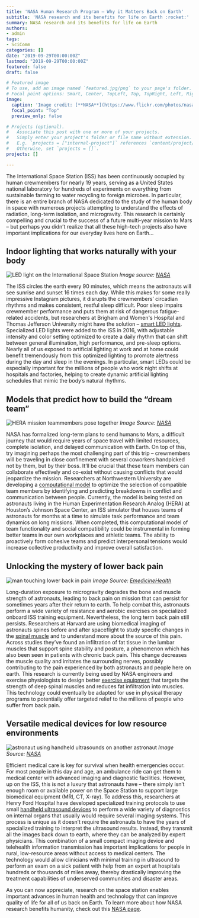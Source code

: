 ```yaml
---
title: 'NASA Human Research Program – Why it Matters Back on Earth'
subtitle: 'NASA research and its benefits for life on Earth :rocket:'
summary: NASA research and its benefits for life on Earth
authors:
- admin
tags:
- SciComm
categories: []
date: "2019-09-29T00:00:00Z"
lastmod: "2019-09-29T00:00:00Z"
featured: false
draft: false

# Featured image
# To use, add an image named `featured.jpg/png` to your page's folder.
# Focal point options: Smart, Center, TopLeft, Top, TopRight, Left, Right, BottomLeft, Bottom, BottomRight
image:
  caption: 'Image credit: [**NASA**](https://www.flickr.com/photos/nasacommons/33057360990/in/album-72157648186433655/)'
  focal_point: "Top"
  preview_only: false

# Projects (optional).
#   Associate this post with one or more of your projects.
#   Simply enter your project's folder or file name without extension.
#   E.g. `projects = ["internal-project"]` references `content/project/deep-learning/index.md`.
#   Otherwise, set `projects = []`.
projects: []

---
```


The International Space Station (ISS) has been continuously occupied by human crewmembers for nearly 19 years, serving as a United States national laboratory for hundreds of experiments on everything from sustainable farming to water recycling to foreign microbes.  In particular, there is an entire branch of NASA dedicated to the study of the human body in space with numerous projects attempting to understand the effects of radiation, long-term isolation, and microgravity. This research is certainly compelling and crucial to the success of a future multi-year mission to Mars – but perhaps you didn’t realize that all these high-tech projects also have important implications for our everyday lives here on Earth…

## Indoor lighting that works naturally with your body
![LED light on the International Space Station](Light.jpg)
*Image source: [NASA](https://www.nasa.gov/sites/default/files/thumbnails/image/iss049e028948.jpg)*

The ISS circles the earth every 90 minutes, which means the astronauts will see sunrise and sunset 16 times each day.  While this makes for some really impressive Instagram pictures, it disrupts the crewmembers’ circadian rhythms and makes consistent, restful sleep difficult. Poor sleep impairs crewmember performance and puts them at risk of dangerous fatigue-related accidents, but researchers at Brigham and Women's Hospital and Thomas Jefferson University might have the solution – [smart LED lights](https://www.nasa.gov/mission_pages/station/research/experiments/explorer/Investigation.html?#id=2013). Specialized LED lights were added to the ISS in 2016, with adjustable intensity and color setting optimized to create a daily rhythm that can shift between general illumination, high performance, and pre-sleep options. Nearly all of us exposed to artificial lighting at work and at home could benefit tremendously from this optimized lighting to promote alertness during the day and sleep in the evenings. In particular, smart LEDs could be especially important for the millions of people who work night shifts at hospitals and factories, helping to create dynamic artificial lighting schedules that mimic the body’s natural rhythms. 

## Models that predict how to build the “dream team”
![HERA mission teammembers pose together](teamwork.jpg)
*Image Source: [NASA](https://www.nasa.gov/sites/default/files/thumbnails/image/jsc2019e030312_copy.jpg)*

NASA has formalized long-term plans to send humans to Mars, a difficult journey that would require years of space travel with limited resources, complete isolation, and delayed communication with Earth.  On top of this, try imagining perhaps the most challenging part of this trip – crewmembers will be traveling in close confinement with several coworkers handpicked not by them, but by their boss. It’ll be crucial that these team members can collaborate effectively and co-exist without causing conflicts that would jeopardize the mission. Researchers at Northwestern University are developing a [computational model](https://lsda.jsc.nasa.gov/Experiment/exper/13722) to optimize the selection of compatible team members by identifying and predicting breakdowns in conflict and communication between people. Currently, the model is being tested on astronauts living in the Human Experimentation Research Analog (HERA) at Houston’s Johnson Space Center, an ISS simulator that houses teams of astronauts for months at a time to simulate task performance and team dynamics on long missions. When completed, this computational model of team functionality and social compatibility could be instrumental in forming better teams in our own workplaces and athletic teams. The ability to proactively form cohesive teams and predict interpersonal tensions would increase collective productivity and improve overall satisfaction.

## Unlocking the mystery of lower back pain
![man touching lower back in pain](back_pain.jpg)
*Image Source: [EmedicineHealth](https://images.emedicinehealth.com/images/slideshow/emss-topper/low-back-pain.jpg)*

Long-duration exposure to microgravity degrades the bone and muscle strength of astronauts, leading to back pain on mission that can persist for sometimes years after their return to earth. To help combat this, astronauts perform a wide variety of resistance and aerobic exercises on specialized onboard ISS training equipment. Nevertheless, the long term back pain still persists. Researchers at Harvard are using biomedical imaging of astronauts spines before and after spaceflight to study specific changes in the [spinal muscle](https://journals.lww.com/spinejournal/Abstract/publishahead/Negative_Effects_of_Long_Duration_Spaceflight_on.94757.aspx) and to understand more about the source of this pain. Across studies they’ve found an infiltration of fat tissue in the lumbar muscles that support spine stability and posture, a phenomenon which has also been seen in patients with chronic back pain. This change decreases the muscle quality and irritates the surrounding nerves, possibly contributing to the pain experienced by both astronauts and people here on earth. This research is currently being used by NASA engineers and exercise physiologists to design better [exercise equipment](https://sonic.northwestern.edu/projects-2/crews/) that targets the strength of deep spinal muscles and reduces fat infiltration into muscles. This technology could eventually be adapted for use in physical therapy programs to potentially offer targeted relief to the millions of people who suffer from back pain. 

## Versatile medical devices for low resource environments
![astronaut using handheld ultrasounds on another astronaut](ultrasound.jpg)
*Image Source: [NASA](https://www.nasa.gov/sites/default/files/thumbnails/image/adum6.jpg)* 

Efficient medical care is key for survival when health emergencies occur. For most people in this day and age, an ambulance ride can get them to medical center with advanced imaging and diagnostic facilities. However, up on the ISS, this is not a luxury that astronauts have – there simply isn’t enough room or available power on the Space Station to support large biomedical equipment (MRI, CT, X-ray). To address this, researchers at Henry Ford Hospital have developed specialized training protocols to use small [handheld ultrasound devices](https://www.nasa.gov/mission_pages/station/research/experiments/944.html) to perform a wide variety of diagnostics on internal organs that usually would require several imaging systems. This process is unique as it doesn’t require the astronauts to have the years of specialized training to interpret the ultrasound results. Instead, they transmit all the images back down to earth, where they can be analyzed by expert physicians. This combination of a small compact imaging device and telehealth information transmission has important implications for people in rural, low-resource areas without access to medical centers.  The technology would allow clinicians with minimal training in ultrasound to perform an exam on a sick patient with help from an expert at hospitals hundreds or thousands of miles away, thereby drastically improving the treatment capabilities of underserved communities and disaster areas. 

As you can now appreciate, research on the space station enables important advances in human health and technology that can improve quality of life for all of us back on Earth. To learn more about how NASA research benefits humanity, check out this [NASA page](https://www.nasa.gov/mission_pages/station/research/benefits/human-health).

